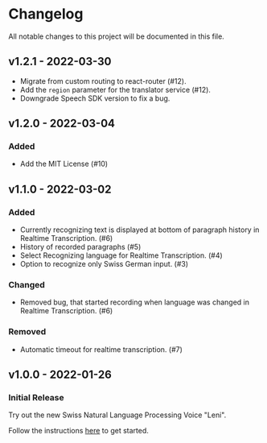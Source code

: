 # Changelog
All notable changes to this project will be documented in this file.

## v1.2.1 - 2022-03-30

- Migrate from custom routing to react-router (#12).
- Add the `region` parameter for the translator service (#12).
- Downgrade Speech SDK version to fix a bug.

## v1.2.0 - 2022-03-04

### Added

- Add the MIT License (#10)

## v1.1.0 - 2022-03-02

### Added

- Currently recognizing text is displayed at bottom of paragraph history in Realtime Transcription. (#6)
- History of recorded paragraphs (#5)
- Select Recognizing language for Realtime Transcription. (#4)
- Option to recognize only Swiss German input. (#3)

### Changed

- Removed bug, that started recording when language was changed in Realtime Transcription. (#6)

### Removed

- Automatic timeout for realtime transcription. (#7)

## v1.0.0 - 2022-01-26

### Initial Release

Try out the new Swiss Natural Language Processing Voice "Leni".

Follow the instructions [here](https://github.com/isolutionsag/cognitive-services-speech-demo/tree/v1.0.0) to get started.
